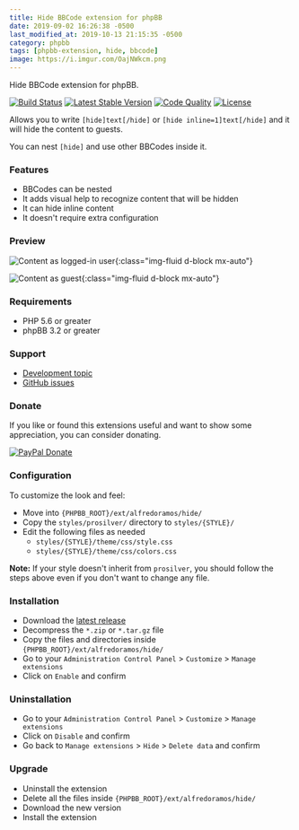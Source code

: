 ```yaml
---
title: Hide BBCode extension for phpBB
date: 2019-09-02 16:26:38 -0500
last_modified_at: 2019-10-13 21:15:35 -0500
category: phpbb
tags: [phpbb-extension, hide, bbcode]
image: https://i.imgur.com/OajNWkcm.png
---
```

Hide BBCode extension for phpBB.

[![Build Status](https://img.shields.io/travis/AlfredoRamos/phpbb-ext-hide.svg?style=flat-square)](https://travis-ci.org/AlfredoRamos/phpbb-ext-hide)
[![Latest Stable Version](https://img.shields.io/github/tag/AlfredoRamos/phpbb-ext-hide.svg?label=stable&style=flat-square)](https://github.com/AlfredoRamos/phpbb-ext-hide/releases)
[![Code Quality](https://img.shields.io/codacy/grade/c2388e8b347f41ab87213a0d9b72f2a9.svg?style=flat-square)](https://app.codacy.com/app/AlfredoRamos/phpbb-ext-hide)
[![License](https://img.shields.io/github/license/AlfredoRamos/phpbb-ext-hide.svg?style=flat-square)](https://raw.githubusercontent.com/AlfredoRamos/phpbb-ext-hide/master/license.txt)

Allows you to write `[hide]text[/hide]` or `[hide inline=1]text[/hide]` and it will hide the content to guests.

You can nest `[hide]` and use other BBCodes inside it.

<!-- more -->
### Features

- BBCodes can be nested
- It adds visual help to recognize content that will be hidden
- It can hide inline content
- It doesn't require extra configuration

### Preview

![Content as logged-in user](https://i.imgur.com/OajNWkc.png){:class="img-fluid d-block mx-auto"}

![Content as guest](https://i.imgur.com/xDbK3oU.png){:class="img-fluid d-block mx-auto"}

### Requirements

- PHP 5.6 or greater
- phpBB 3.2 or greater

### Support

- [Development topic](https://www.phpbb-es.com/foro/viewtopic.php?t=42374)
- [GitHub issues](https://github.com/AlfredoRamos/phpbb-ext-hide/issues)

### Donate

If you like or found this extensions useful and want to show some appreciation, you can consider donating.

[![PayPal Donate](https://www.paypalobjects.com/en_US/i/btn/btn_donateCC_LG.gif)](https://www.paypal.com/cgi-bin/webscr?cmd=_s-xclick&hosted_button_id=T2MSPMT8HJ96A&source=url)

### Configuration

To customize the look and feel:

- Move into `{PHPBB_ROOT}/ext/alfredoramos/hide/`
- Copy the `styles/prosilver/` directory to `styles/{STYLE}/`
- Edit the following files as needed
	- `styles/{STYLE}/theme/css/style.css`
	- `styles/{STYLE}/theme/css/colors.css`

**Note:** If your style doesn't inherit from `prosilver`, you should follow the steps above even if you don't want to change any file.

### Installation

- Download the [latest release](https://github.com/AlfredoRamos/phpbb-ext-hide/releases)
- Decompress the `*.zip` or `*.tar.gz` file
- Copy the files and directories inside `{PHPBB_ROOT}/ext/alfredoramos/hide/`
- Go to your `Administration Control Panel` > `Customize` > `Manage extensions`
- Click on `Enable` and confirm

### Uninstallation

- Go to your `Administration Control Panel` > `Customize` > `Manage extensions`
- Click on `Disable` and confirm
- Go back to `Manage extensions` > `Hide` > `Delete data` and confirm

### Upgrade

- Uninstall the extension
- Delete all the files inside `{PHPBB_ROOT}/ext/alfredoramos/hide/`
- Download the new version
- Install the extension
